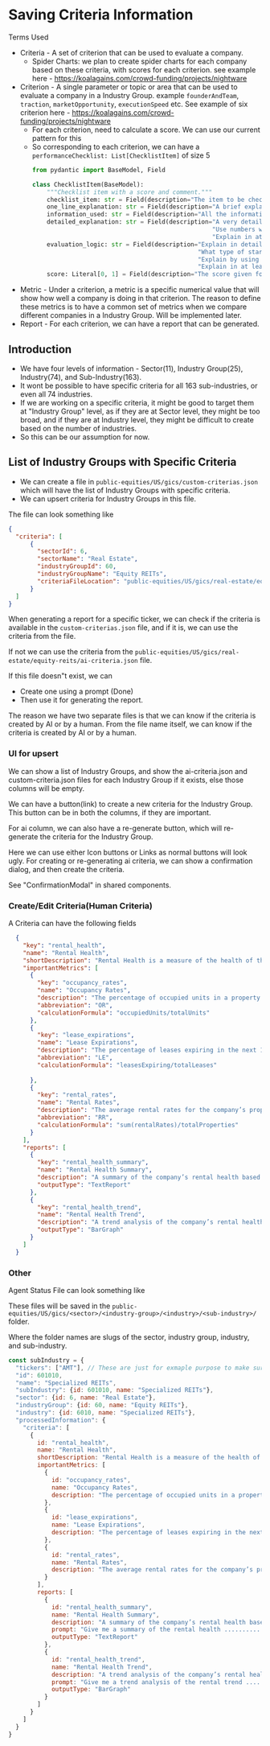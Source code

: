 # Saving Criteria Information

Terms Used
- Criteria - A set of criterion that can be used to evaluate a company.
  - Spider Charts: we plan to create spider charts for each company based on these criteria, with scores for each criterion. see example here - https://koalagains.com/crowd-funding/projects/nightware
- Criterion - A single parameter or topic or area that can be used to evaluate a company in a Industry Group. example `founderAndTeam`, `traction`, `marketOpportunity`, `executionSpeed` etc. See example of six criterion here - https://koalagains.com/crowd-funding/projects/nightware
  - For each criterion, need to calculate a score. We can use our current pattern for this
  - So corresponding to each criterion, we can have a `performanceChecklist: List[ChecklistItem]` of size 5
    ```python
    from pydantic import BaseModel, Field
    
    class ChecklistItem(BaseModel):
        """Checklist item with a score and comment."""
        checklist_item: str = Field(description="The item to be checked. Explain in 7-10 words.")
        one_line_explanation: str = Field(description="A brief explanation of how the item was evaluated.")
        information_used: str = Field(description="All the information used to evaluate the item.")
        detailed_explanation: str = Field(description="A very detailed explanation of how the item was evaluated. "
                                                      "Use numbers whenever possible like the numbers shared by startup or by industry standards. "
                                                      "Explain in at least 4-5 sentences.")
        evaluation_logic: str = Field(description="Explain in detail on how did you make an opinion. "
                                                  "What type of startup's data did you use, what industry standards did you take. "
                                                  "Explain by using the numbers shared by startup or by industry standards"
                                                  "Explain in at least 4-5 sentences.")
        score: Literal[0, 1] = Field(description="The score given for this item 0 or 1.")
    ```
- Metric - Under a criterion, a metric is a specific numerical value that will show how well a company is doing in that criterion. 
The reason to define these metrics is to have a common set of metrics when we compare different companies in a Industry Group. Will be implemented later.
- Report - For each criterion, we can have a report that can be generated. 
    



## Introduction
- We have four levels of information - Sector(11), Industry Group(25), Industry(74), and Sub-Industry(163).
- It wont be possible to have specific criteria for all 163 sub-industries, or even all 74 industries.
- If we are working on a specific criteria, it might be good to target them at "Industry Group" level, as if they are at Sector level, they might be too broad, and if they are at 
Industry level, they might be difficult to create based on the number of industries.
- So this can be our assumption for now.

## List of Industry Groups with Specific Criteria
- We can create a file in `public-equities/US/gics/custom-criterias.json` which will have the list of Industry Groups with specific criteria.
- We can upsert criteria for Industry Groups in this file.

The file can look something like

```json
{
  "criteria": [
      {
        "sectorId": 6,
        "sectorName": "Real Estate",
        "industryGroupId": 60,
        "industryGroupName": "Equity REITs",
        "criteriaFileLocation": "public-equities/US/gics/real-estate/equity-reits/custom-criteria.json"
      }
  ]
}
```
When generating a report for a specific ticker, we can check if the criteria is available in the `custom-criterias.json` 
file, and if it is, we can use the criteria from the file.

If not we can use the criteria from the `public-equities/US/gics/real-estate/equity-reits/ai-criteria.json` file.

If this file doesn"t exist, we can 
- Create one using a prompt (Done) 
- Then use it for generating the report.

The reason we have two separate files is that we can know if the criteria is created by AI or by a human. From the
file name itself, we can know if the criteria is created by AI or by a human.


### UI for upsert
We can show a list of Industry Groups, and show the ai-criteria.json and custom-criteria.json files for each Industry Group if it exists, else those columns will be empty.

We can have a button(link) to create a new criteria for the Industry Group. This button can be in both the columns, if they are important. 

For ai column, we can also have a re-generate button, which will re-generate the criteria for the Industry Group.

Here we can use either Icon buttons or Links as normal buttons will look ugly. For creating or re-generating ai criteria, we can show a confirmation dialog, and then create the criteria.

See "ConfirmationModal" in shared components. 

### Create/Edit Criteria(Human Criteria)

A Criteria can have the following fields
```json
  {
    "key": "rental_health",
    "name": "Rental Health",
    "shortDescription": "Rental Health is a measure of the health of the rental market. It includes metrics like occupancy rates, lease expirations, and rental rates.",
    "importantMetrics": [
      {
        "key": "occupancy_rates",
        "name": "Occupancy Rates",
        "description": "The percentage of occupied units in a property or portfolio.",
        "abbreviation": "OR",
        "calculationFormula": "occupiedUnits/totalUnits"
      },
      {
        "key": "lease_expirations",
        "name": "Lease Expirations",
        "description": "The percentage of leases expiring in the next 12 months.",
        "abbreviation": "LE",
        "calculationFormula": "leasesExpiring/totalLeases"
        
      },
      {
        "key": "rental_rates",
        "name": "Rental Rates",
        "description": "The average rental rates for the company’s properties.",
        "abbreviation": "RR",
        "calculationFormula": "sum(rentalRates)/totalProperties"
      }
    ],
    "reports": [
      {
        "key": "rental_health_summary",
        "name": "Rental Health Summary",
        "description": "A summary of the company’s rental health based on key metrics.",
        "outputType": "TextReport"
      },
      {
        "key": "rental_health_trend",
        "name": "Rental Health Trend",
        "description": "A trend analysis of the company’s rental health over time.",
        "outputType": "BarGraph"
      }
    ]
  }
```



### Other

Agent Status File can look something like

These files will be saved in the `public-equities/US/gics/<sector>/<industry-group>/<industry>/<sub-industry>/` folder.

Where the folder names are slugs of the sector, industry group, industry, and sub-industry. 

```js
const subIndustry = {
  "tickers": ["AMT"], // These are just for exmaple purpose to make sure we can write some code to test it out later
  "id": 601010,
  "name": "Specialized REITs",
  "subIndustry": {id: 601010, name: "Specialized REITs"},
  "sector": {id: 6, name: "Real Estate"}, 
  "industryGroup": {id: 60, name: "Equity REITs"}, 
  "industry": {id: 6010, name: "Specialized REITs"},
  "processedInformation": {
    "criteria": [
      {
        id: "rental_health",
        name: "Rental Health",
        shortDescription: "Rental Health is a measure of the health of the rental market. It includes metrics like occupancy rates, lease expirations, and rental rates.",
        importantMetrics: [
          {
            id: "occupancy_rates",
            name: "Occupancy Rates",
            description: "The percentage of occupied units in a property or portfolio."
          },
          {
            id: "lease_expirations",
            name: "Lease Expirations",
            description: "The percentage of leases expiring in the next 12 months."
          },
          {
            id: "rental_rates",
            name: "Rental Rates",
            description: "The average rental rates for the company’s properties."
          }
        ],
        reports: [
          {
            id: "rental_health_summary",
            name: "Rental Health Summary",
            description: "A summary of the company’s rental health based on key metrics.",
            prompt: "Give me a summary of the rental health ..........." ,
            outputType: "TextReport"
          },
          {
            id: "rental_health_trend",
            name: "Rental Health Trend",
            description: "A trend analysis of the company’s rental health over time.",
            prompt: "Give me a trend analysis of the rental trend ...........",
            outputType: "BarGraph"
          }
        ]
      }
    ]
  }
}
```
